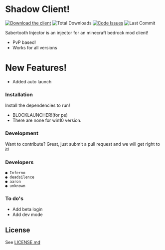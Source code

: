 # Shadow Client!


[![Download the client](https://img.shields.io/badge/download-injector-brightgreen?style=for-the-badge "Download the client")](https://github.com/InfernoREAL/shadow-client/releases/download/beta/client.EXE "Download the client")
![Total Downloads](https://img.shields.io/github/downloads/InfernoREAL/shadow-client/total?style=for-the-badge)
[![Code Issues](https://img.shields.io/github/issues/InfernoREAL/shadow-client?color=red&label=Code%20Issues&style=for-the-badge)](https://google.com)
![Last Commit](https://img.shields.io/github/last-commit/InfernoREAL/shadow-client?style=for-the-badge)


Sabertooth Injector is an injector for an minecraft bedrock mod client!

  - PvP based!
  - Works for all versions

# New Features!

  - Added auto launch



### Installation

Install the dependencies to run!

 - BLOCKLAUNCHER!(for pe)
 - There are none for win10 version.



### Development

Want to contribute? Great, just submit a pull request and we will get right to it!

### Developers

```
● Inferno
● deadsilence
● aaron
● unknown
```


### To do's

 - Add beta login
 - Add dev mode

License
----

See [LICENSE.md](https://github.com/InfernoREAL/shadow-client/blob/master/LICENSE.md)
